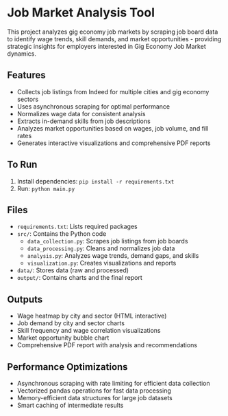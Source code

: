 # Job Market Analysis Tool

This project analyzes gig economy job markets by scraping job board data to identify wage trends, skill demands, and market opportunities - providing strategic insights for employers interested in Gig Economy Job Market dynamics.

## Features

- Collects job listings from Indeed for multiple cities and gig economy sectors
- Uses asynchronous scraping for optimal performance
- Normalizes wage data for consistent analysis
- Extracts in-demand skills from job descriptions
- Analyzes market opportunities based on wages, job volume, and fill rates
- Generates interactive visualizations and comprehensive PDF reports

## To Run

1. Install dependencies: `pip install -r requirements.txt`
2. Run: `python main.py`

## Files

- `requirements.txt`: Lists required packages
- `src/`: Contains the Python code
  - `data_collection.py`: Scrapes job listings from job boards
  - `data_processing.py`: Cleans and normalizes job data
  - `analysis.py`: Analyzes wage trends, demand gaps, and skills
  - `visualization.py`: Creates visualizations and reports
- `data/`: Stores data (raw and processed)
- `output/`: Contains charts and the final report

## Outputs

- Wage heatmap by city and sector (HTML interactive)
- Job demand by city and sector charts
- Skill frequency and wage correlation visualizations
- Market opportunity bubble chart
- Comprehensive PDF report with analysis and recommendations

## Performance Optimizations

- Asynchronous scraping with rate limiting for efficient data collection
- Vectorized pandas operations for fast data processing
- Memory-efficient data structures for large job datasets
- Smart caching of intermediate results
